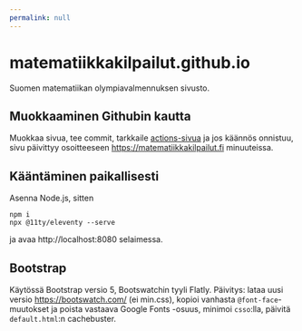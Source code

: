 ```yaml
---
permalink: null
---
```


# matematiikkakilpailut.github.io

Suomen matematiikan olympiavalmennuksen sivusto.

## Muokkaaminen Githubin kautta

Muokkaa sivua, tee commit, tarkkaile [actions-sivua](https://github.com/matematiikkakilpailut/matematiikkakilpailut.github.io/actions)
ja jos käännös onnistuu, sivu päivittyy osoitteeseen https://matematiikkakilpailut.fi minuuteissa.


## Kääntäminen paikallisesti

Asenna Node.js, sitten

```
npm i
npx @11ty/eleventy --serve
```

ja avaa http://localhost:8080 selaimessa.


## Bootstrap

Käytössä Bootstrap versio 5, Bootswatchin tyyli Flatly.
Päivitys: lataa uusi versio https://bootswatch.com/ (ei min.css),
kopioi vanhasta `@font-face`-muutokset ja poista vastaava Google Fonts -osuus,
minimoi `csso`:lla, päivitä `default.html`:n cachebuster.
